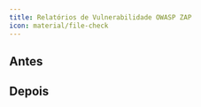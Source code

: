 ```yaml
---
title: Relatórios de Vulnerabilidade OWASP ZAP
icon: material/file-check
---
```


## Antes

## Depois